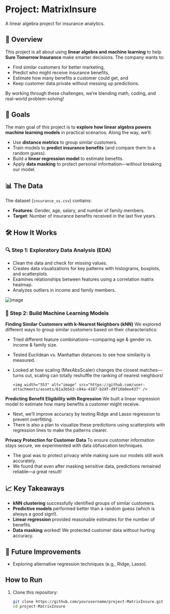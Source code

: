 # Project: MatrixInsure
A linear algebra project for insurance analytics. 

## 📌 Overview  
This project is all about using **linear algebra and machine learning** to help **Sure Tomorrow Insurance** make smarter decisions. The company wants to:  
- Find similar customers for better marketing,  
- Predict who might receive insurance benefits,  
- Estimate how many benefits a customer could get, and  
- Keep customer data private without messing up predictions.  

By working through these challenges, we’re blending math, coding, and real-world problem-solving!  

## 🎯 Goals  
The main goal of this project is to **explore how linear algebra powers machine learning models** in practical scenarios. Along the way, we’ll:  
- Use **distance metrics** to group similar customers.  
- Train models to **predict insurance benefits** (and compare them to a random guess).  
- Build a **linear regression model** to estimate benefits.  
- Apply **data masking** to protect personal information—without breaking our model.  

## 📊 The Data  

The dataset (`insurance_us.csv`) contains:  
- **Features**: Gender, age, salary, and number of family members.  
- **Target**: Number of insurance benefits received in the last five years.  

## 🛠 How It Works  

### 🔍 Step 1: Exploratory Data Analysis (EDA)  
- Clean the data and check for missing values.  
- Creates data visualizations for key patterns with histograms, boxplots, and scatterplots.
- Examines relationships between features using a correlation matrix heatmap.
- Analyzes outliers in income and family members.

![image](https://github.com/user-attachments/assets/21dfa5c2-423d-4b44-afc2-e048f3a1656d)


### 🤖 Step 2: Build Machine Learning Models  
**Finding Similar Customers with k-Nearest Neighbors (kNN)**
We explored different ways to group similar customers based on their characteristics:

- Tried different feature combinations—comparing age & gender vs. income & family size.
- Tested Euclidean vs. Manhattan distances to see how similarity is measured.
- Looked at how scaling (MaxAbsScaler) changes the closest matches—turns out, scaling can totally reshuffle the ranking of nearest neighbors!

      <img width="553" alt="image" src="https://github.com/user-attachments/assets/61a3b5e3-c04a-4187-b2df-d9f16b8ee437" />


   
**Predicting Benefit Eligibility with Regression**
We built a linear regression model to estimate how many benefits a customer might receive.

- Next, we’ll improve accuracy by testing Ridge and Lasso regression to prevent overfitting.
- There is also a plan to visualize these predictions using scatterplots with regression lines to make the patterns clearer.



**Privacy Protection for Customer Data**
To ensure customer information stays secure, we experimented with data obfuscation techniques.

- The goal was to protect privacy while making sure our models still work accurately.
- We found that even after masking sensitive data, predictions remained reliable—a great result!


## 📈 Key Takeaways  

- **kNN clustering** successfully identified groups of similar customers.  
- **Predictive models** performed better than a random guess (which is always a good sign!).  
- **Linear regression** provided reasonable estimates for the number of benefits.  
- **Data masking** worked! We protected customer data without hurting accuracy.

## 🔦 Future Improvements

- Exploring alternative regression techniques (e.g., Ridge, Lasso).

## How to Run  

1. Clone this repository:  
   ```bash
   git clone https://github.com/yourusername/project-MatrixInsure.git
   cd project-MatrixInsure

